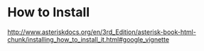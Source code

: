 # How to Install
http://www.asteriskdocs.org/en/3rd_Edition/asterisk-book-html-chunk/installing_how_to_install_it.html#google_vignette